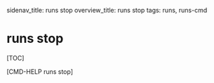 sidenav_title: runs stop
overview_title: runs stop
tags: runs, runs-cmd

# runs stop

[TOC]

[CMD-HELP runs stop]
